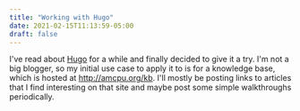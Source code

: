 ```yaml
---
title: "Working with Hugo"
date: 2021-02-15T11:13:59-05:00
draft: false
---
```


I've read about [Hugo](https://gohugo.io) for a while and finally decided to
give it a try.  I'm not a big blogger, so my initial use case to apply it to
is for a knowledge base, which is hosted at http://amcpu.org/kb.  I'll mostly
be posting links to articles that I find interesting on that site and maybe
post some simple walkthroughs periodically.
